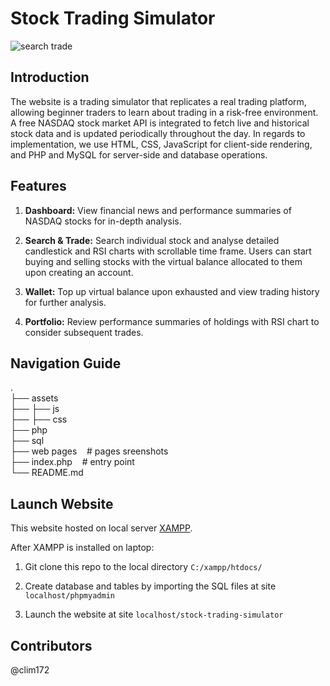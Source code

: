 # Stock Trading Simulator
![search   trade](https://github.com/user-attachments/assets/463870aa-bcbf-428c-af27-a40c5e203568)

## Introduction
The website is a trading simulator that replicates a real trading platform, allowing beginner traders to learn about trading in a risk-free environment. A free NASDAQ stock market API is integrated to fetch live and historical stock data and is updated periodically throughout the day. In regards to implementation, we use HTML, CSS, JavaScript for client-side rendering, and PHP and MySQL for server-side and database operations. 

## Features
1. **Dashboard:** View financial news and performance summaries of NASDAQ stocks for in-depth analysis.  

2. **Search & Trade:** Search individual stock and analyse detailed candlestick and RSI charts with scrollable time frame. Users can start buying and selling stocks with the virtual balance allocated to them upon creating an account.  

3. **Wallet:** Top up virtual balance upon exhausted and view trading history for further analysis.  

4. **Portfolio:** Review performance summaries of holdings with RSI chart to consider subsequent trades.  

## Navigation Guide
.  
├── assets  
├──  ├── js  
├──  ├── css    
├── php          
├── sql  
├── web pages&nbsp;&nbsp;&nbsp;&nbsp;# pages sreenshots  
├── index.php&nbsp;&nbsp;&nbsp;&nbsp;# entry point  
└── README.md  

## Launch Website
This website hosted on local server [XAMPP](https://www.apachefriends.org/index.html).  

After XAMPP is installed on laptop:  

1. Git clone this repo to the local directory `C:/xampp/htdocs/`
   
2. Create database and tables by importing the SQL files at site `localhost/phpmyadmin`
   
3. Launch the website at site `localhost/stock-trading-simulator`  

## Contributors
@clim172
